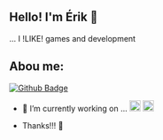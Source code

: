 ## Hello! I'm Érik 👋

... I !LIKE! games and development

## Abou me:
[![Github Badge](https://img.shields.io/badge/GitHub-100000?style=for-the-badge&logo=github&logoColor=white&link=https://github.com/erikperes000)](https://github.com/erikperes000)

- 🔭 I’m currently working on ...
<code><img height="20" src="https://img.shields.io/badge/CSS3-1572B6?style=for-the-badge&logo=css3&logoColor=white"></code>
<code><img height="20" src="https://img.shields.io/badge/Steam-000000?style=for-the-badge&logo=steam&logoColor=white"></code>

- Thanks!!! :guitar:
